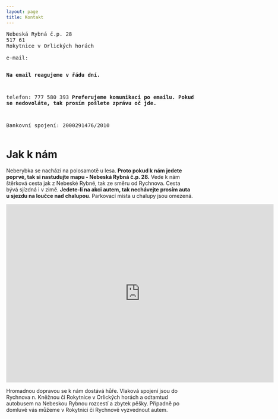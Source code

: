 ```yaml
---
layout: page
title: Kontakt
---
```


<pre>
Nebeská Rybná č.p. 28
517 61
Rokytnice v Orlických horách

e-mail: <script language="JavaScript">
var username = "neberybka";
var hostname = "seznam.cz";
var full_email = username + "@" + hostname ;
document.write(full_email);
</script>
<strong>Na email reagujeme v řádu dní.</strong>

telefon:  777 580 393
<strong>Preferujeme komunikaci po emailu. Pokud se nedovoláte, tak prosím pošlete zprávu oč jde. </strong>

Bankovní spojení: 2000291476/2010
</pre>

<!--
IČO 22755187
spolek je zapsaný u Krajského soudu v Ostravě, složka L-->

# Jak k nám

Neberybka se nachází na polosamotě u lesa. <strong>Proto pokud k nám jedete poprvé, tak si nastudujte mapu - Nebeská Rybná č.p. 28.</strong> Vede k nám štěrková cesta jak z Nebeské Rybné, tak ze směru od Rychnova. Cesta bývá sjízdná i v zimě. <strong>Jedete-li na akci autem, tak nechávejte prosím auta u sjezdu na loučce nad chalupou</strong>. Parkovací místa u chalupy jsou omezená.

<iframe src="https://api.mapy.cz/frame?params=%7B%22x%22%3A16.40104449090424%2C%22y%22%3A50.18061739756064%2C%22base%22%3A%221%22%2C%22layers%22%3A%5B%5D%2C%22zoom%22%3A14%2C%22url%22%3A%22https%3A%2F%2Fen.mapy.cz%2Fs%2F2Tf5i%22%2C%22mark%22%3A%7B%22x%22%3A%2216.399714115232886%22%2C%22y%22%3A%2250.1829945037637%22%2C%22title%22%3A%22Nebesk%C3%A1%20Rybn%C3%A1%2028%2C%20Rokytnice%20v%20Orlick%C3%BDch%20hor%C3%A1ch%22%7D%2C%22overview%22%3Atrue%7D&amp;width=720&amp;height=480&amp;lang=en" width="720" height="480" style="border:none" frameBorder="0"></iframe>

Hromadnou dopravou se k nám dostává hůře. Vlaková spojení jsou do Rychnova n. Kněžnou či Rokytnice v Orlických horách a odtamtud autobusem na Nebeskou Rybnou rozcestí a zbytek pěšky. Případně po domluvě vás můžeme v Rokytnici či Rychnově vyzvednout autem.

<!--

## Podpora

<p>
Jsme nezisková organizace a většina našich příjmů pochází z dobrovolných darů našich příznivců. Pokud Vás oslovilo to, co děláme a můžete si to dovolit, budeme rádi, pokud nám na naše aktivity přispějete.
</p>


-->
